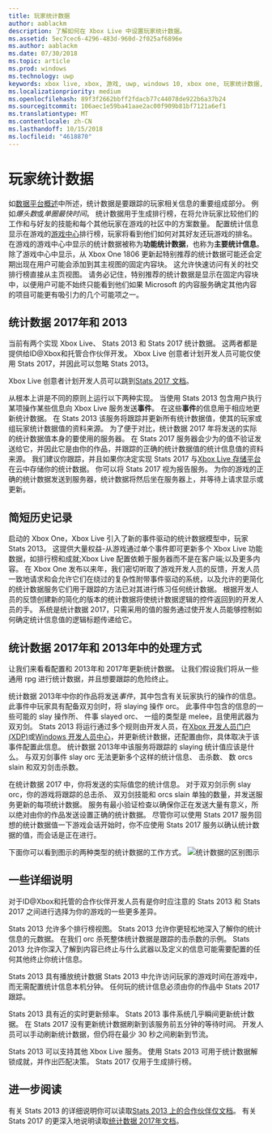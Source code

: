 ```yaml
---
title: 玩家统计数据
author: aablackm
description: 了解如何在 Xbox Live 中设置玩家统计数据。
ms.assetid: 5ec7cec6-4296-483d-960d-2f025af6896e
ms.author: aablackm
ms.date: 07/30/2018
ms.topic: article
ms.prod: windows
ms.technology: uwp
keywords: xbox live, xbox, 游戏, uwp, windows 10, xbox one, 玩家统计数据, 排行榜
ms.localizationpriority: medium
ms.openlocfilehash: 89f3f2662bbff2fdacb77c44078de922b6a37b24
ms.sourcegitcommit: 106aec1e59ba41aae2ac00f909b81bf7121a6ef1
ms.translationtype: MT
ms.contentlocale: zh-CN
ms.lasthandoff: 10/15/2018
ms.locfileid: "4618870"
---
```

# <a name="player-stats"></a>玩家统计数据

如[数据平台概述](../data-platform/data-platform.md)中所述，统计数据是要跟踪的玩家相关信息的重要组成部分。 例如*爆头数*或*单圈最快时间*。 统计数据用于生成排行榜，在将允许玩家比较他们的工作和与好友的技能和每个其他玩家在游戏的社区中的方案数量。 配置统计信息显示在游戏的[游戏中心](../data-platform/designing-xbox-live-experiences.md)排行榜，玩家将看到他们如何对其好友还玩游戏的排名。 在游戏的游戏中心中显示的统计数据被称为**功能统计数据**，也称为**主要统计信息**。除了游戏中心中显示，从 Xbox One 1806 更新起特别推荐的统计数据可能还会定期出现在用户可能会添加到其主视图的固定内容块。 这允许快速访问有关的社交排行榜直接从主页视图。 请务必记住，特别推荐的统计数据是显示在固定内容块中，以便用户可能不始终只能看到他们如果 Microsoft 的内容服务确定其他内容的项目可能更有吸引力的几个可能项之一。

## <a name="stats-2013-and-2017"></a>统计数据 2017年和 2013

当前有两个实现 Xbox Live、 Stats 2013 和 Stats 2017 统计数据。 这两者都是提供给ID@Xbox和托管合作伙伴开发。 Xbox Live 创意者计划开发人员可能仅使用 Stats 2017，并因此可以忽略 Stats 2013。

Xbox Live 创意者计划开发人员可以跳到[Stats 2017 文档](stats2017.md)。

从根本上讲是不同的原则上运行以下两种实现。 当使用 Stats 2013 包含用户执行某项操作某些信息向 Xbox Live 服务发送**事件**。 在这些**事件**的信息用于相应地更新统计数据。 在 Stats 2013 该服务将跟踪并更新所有统计数据值，使其的玩家或组玩家统计数据值的资料来源。 为了便于对比，统计数据 2017 年将发送的实际的统计数据值本身的要使用的服务器。 在 Stats 2017 服务器会少为的值不验证发送给它，并因此它是由你的作品，并跟踪的正确的统计数据值的统计信息值的资料来源。 我们建议你跟踪，并且如果你决定实现 Stats 2017 与[Xbox Live 存储平台](../storage-platform/storage-platform.md)在云中存储你的统计数据。 你可以将 Stats 2017 视为报告服务。 为你的游戏的正确的统计数据发送到服务器，统计数据将然后坐在服务器上，并等待上请求显示或更新。

## <a name="a-brief-history"></a>简短历史记录

启动的 Xbox One，Xbox Live 引入了新的事件驱动的统计数据模型中，玩家 Stats 2013。 这提供大量权益-从游戏通过单个事件即可更新多个 Xbox Live 功能数据，如排行榜和成就;Xbox Live 配置依赖于服务器而不是在客户端;以及更多内容。 在 Xbox One 发布以来年，我们密切听取了游戏开发人员的反馈，开发人员一致地请求和会允许它们在绕过的复杂性附带事件驱动的系统，以及允许的更简化的统计数据服务它们用于跟踪的方法已对其进行练习任何统计数据。 根据开发人员的反馈创建新的简化的版本的统计数据将使统计数据逻辑的控件返回到的开发人员的手。 系统是统计数据 2017，只需采用的值的服务通过使开发人员能够控制如何确定统计信息值的逻辑标题传递给它。

## <a name="how-stats-are-handled-in-2013-and-2017"></a>统计数据 2017年和 2013年中的处理方式

让我们来看看配置和 2013年和 2017年更新统计数据。 让我们假设我们将从一些通用 rpg 进行统计数据，并且想要跟踪的危险终止。

统计数据 2013年中你的作品将发送*事件*，其中包含有关玩家执行的操作的信息。 此事件中玩家具有配备双刃剑时，将 slaying 操作 orc。 此事件中包含的信息的一些可能的 slay 操作所、 件事 slayed orc、 一组的类型是 melee，且使用武器为双刃剑。 Stats 2013 将运行通过多个规则由开发人员，在[Xbox 开发人员门户 (XDP)](https://xdp.xboxlive.com/User/Contact/MyAccess?selectedMenu=devaccounts)或[Windows 开发人员中心](https://developer.microsoft.com/en-us/windows)，并更新统计数据，还配置由你，具体取决于该事件配置此信息。 统计数据 2013年中该服务将跟踪的 slaying 统计值应该是什么。 与双刃剑事件 slay orc 无法更新多个这样的统计信息、 击杀数、 数 orcs slain 和双刃剑击杀数。

在统计数据 2017 中，你将发送的实际值您的统计信息。 对于双刃剑示例 slay orc，你的游戏将跟踪的总击杀、 双刃剑技能和 orcs slain 单独的数量，并发送服务更新的每项统计数据。 服务有最小验证检查以确保你正在发送大量有意义，所以绝对由你的作品发送设置正确的统计数据。 尽管你可以使用 Stats 2017 服务回想的统计数据值一下游戏会话开始时，你不应使用 Stats 2017 服务以确认统计数据的值，而会话是正在进行。

下面你可以看到图示的两种类型的统计数据的工作方式。
![统计数据的区别图示](../images/stats/Stats2013-7DiagramColored.jpg)

## <a name="a-few-more-notes"></a>一些详细说明

对于ID@Xbox和托管的合作伙伴开发人员有是你时应注意的 Stats 2013 和 Stats 2017 之间进行选择为你的游戏的一些更多差异。

Stats 2013 允许多个排行榜视图。
Stats 2013 允许你更轻松地深入了解你的统计信息的元数据。 在我们 orc 杀死整体统计数据是跟踪的击杀数的示例。 Stats 2013 允许你深入了解到内容已终止与什么武器以及定义的信息可能需要配置的任何其他终止你统计信息。

Stats 2013 具有播放统计数据 Stats 2013 中允许访问玩家的游戏时间在游戏中，而无需配置统计信息本机分钟。 任何玩的统计信息必须由你的作品中 Stats 2017 跟踪。

Stats 2013 具有近的实时更新频率。
Stats 2013 事件系统几乎瞬间更新统计数据。 在 Stats 2017 没有更新统计数据刷新到该服务前五分钟的等待时间。 开发人员可以手动刷新统计数据，但仍将在最少 30 秒之间刷新到节流。

Stats 2013 可以支持其他 Xbox Live 服务。
使用 Stats 2013 可用于统计数据解锁成就，并作出匹配决策。 Stats 2017 仅用于生成排行榜。

## <a name="further-reading"></a>进一步阅读

有关 Stats 2013 的详细说明你可以读取[Stats 2013 上的合作伙伴仅文档](https://developer.microsoft.com/en-us/games/xbox/docs/xboxlive/xbox-live-partners/event-driven-data-platform/user-stats)。
有关 Stats 2017 的更深入地说明读取[统计数据 2017年文档](stats2017.md)。